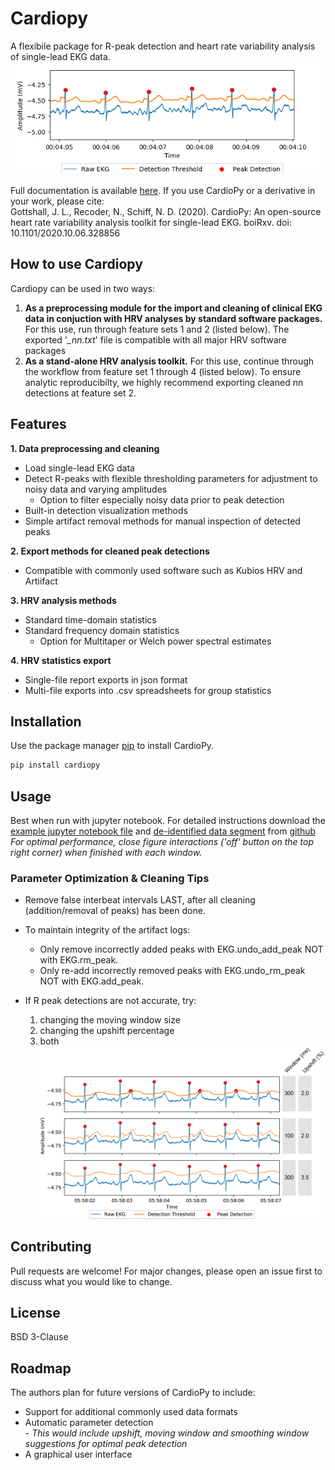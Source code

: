# Cardiopy

A flexibile package for R-peak detection and heart rate variability analysis of single-lead EKG data. <br>
    <img src="https://github.com/CardioPy/CardioPy/blob/master/example_run/advice_images/example_detections.png">
    
Full documentation is available [here](https://www.biorxiv.org/content/10.1101/2020.10.06.328856v1). If you use CardioPy or a derivative in your work, please cite: <br>
Gottshall, J. L., Recoder, N., Schiff, N. D. (2020). CardioPy: An open-source heart rate variability analysis toolkit for single-lead EKG. boiRxv. doi: 10.1101/2020.10.06.328856

## How to use Cardiopy
Cardiopy can be used in two ways:<br>
   1. __As a preprocessing module for the import and cleaning of clinical EKG data in conjuction
		with HRV analyses by standard software packages.__ For this use, run through feature sets 1 and 2 (listed below). The exported '*_nn.txt*' file is compatible with all major HRV software packages <br>
   2. __As a stand-alone HRV analysis toolkit.__ For this use, continue through the workflow from feature set 1 through 4 (listed below). To ensure analytic reproducibilty, we highly recommend exporting cleaned nn detections at feature set 2.

## Features
__1. Data preprocessing and cleaning__<br>
   * Load single-lead EKG data<br>
   * Detect R-peaks with flexible thresholding parameters for adjustment to noisy data and varying amplitudes<br>
		- Option to filter especially noisy data prior to peak detection<br>
   * Built-in detection visualization methods<br>
   * Simple artifact removal methods for manual inspection of detected peaks<br>
  
__2. Export methods for cleaned peak detections__<br>
   * Compatible with commonly used software such as Kubios HRV and Artiifact<br>
   
__3. HRV analysis methods__<br>
   * Standard time-domain statistics<br>
   * Standard frequency domain statistics<br>
		- Option for Multitaper or Welch power spectral estimates<br>
    
__4. HRV statistics export__<br>
   * Single-file report exports in json format<br>
   * Multi-file exports into .csv spreadsheets for group statistics<br>

## Installation
Use the package manager [pip](https://pip.pypa.io/en/stable/) to install CardioPy.

```bash
pip install cardiopy
```

## Usage
Best when run with jupyter notebook. For detailed instructions download the [example jupyter notebook file](https://github.com/CardioPy/CardioPy/blob/master/example_run/CardioPy_Example_Analysis.ipynb) and [de-identified data segment](https://github.com/CardioPy/CardioPy/blob/master/example_run/HCXXX_2001-01-01_awake_cycle1_epoch1_222000.csv) from [github](https://github.com/CardioPy/CardioPy/blob/master/example_run) <br>
	*For optimal performance, close figure interactions ('off' button on the top right corner) when finished with each window.*

### Parameter Optimization & Cleaning Tips
* Remove false interbeat intervals LAST, after all cleaning (addition/removal of peaks) has been done.
* To maintain integrity of the artifact logs:
	- Only remove incorrectly added peaks with EKG.undo_add_peak NOT with EKG.rm_peak.
	- Only re-add incorrectly removed peaks with EKG.undo_rm_peak NOT with EKG.add_peak.

* If R peak detections are not accurate, try: 
	1. changing the moving window size
	2. changing the upshift percentage
	3. both<br>
        <img src="https://github.com/CardioPy/CardioPy/blob/master/example_run/advice_images/EKG_paramshift.png">

## Contributing
Pull requests are welcome! For major changes, please open an issue first to discuss what you would like to change.

## License
BSD 3-Clause

## Roadmap
The authors plan for future versions of CardioPy to include:
* Support for additional commonly used data formats
* Automatic parameter detection<br> 
        - *This would include upshift, moving window and smoothing window suggestions for optimal peak detection*
* A graphical user interface

